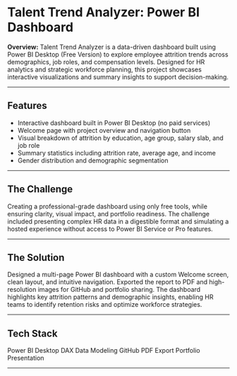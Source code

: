 <h1>Talent Trend Analyzer: Power BI Dashboard</h1>
<p><strong>Overview:</strong> Talent Trend Analyzer is a data-driven dashboard built using Power BI Desktop (Free Version) to explore employee attrition trends across demographics, job roles, and compensation levels. Designed for HR analytics and strategic workforce planning, this project showcases interactive visualizations and summary insights to support decision-making.</p>

<hr />

<h2>Features</h2>
<ul>
  <li>Interactive dashboard built in Power BI Desktop (no paid services)</li>
  <li>Welcome page with project overview and navigation button</li>
  <li>Visual breakdown of attrition by education, age group, salary slab, and job role</li>
  <li>Summary statistics including attrition rate, average age, and income</li>
  <li>Gender distribution and demographic segmentation</li>
</ul>

<hr />

<h2>The Challenge</h2>
<p>Creating a professional-grade dashboard using only free tools, while ensuring clarity, visual impact, and portfolio readiness. The challenge included presenting complex HR data in a digestible format and simulating a hosted experience without access to Power BI Service or Pro features.</p>

<hr />

<h2>The Solution</h2>
<p>Designed a multi-page Power BI dashboard with a custom Welcome screen, clean layout, and intuitive navigation. Exported the report to PDF and high-resolution images for GitHub and portfolio sharing. The dashboard highlights key attrition patterns and demographic insights, enabling HR teams to identify retention risks and optimize workforce strategies.</p>

<hr />

<h2>Tech Stack</h2>
<span class="badge">Power BI Desktop</span>
<span class="badge">DAX</span>
<span class="badge">Data Modeling</span>
<span class="badge">GitHub</span>
<span class="badge">PDF Export</span>
<span class="badge">Portfolio Presentation</span>

<hr />
